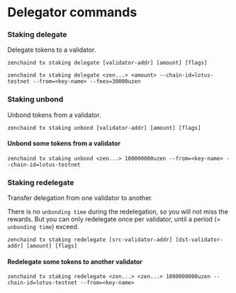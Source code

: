 # Delegator commands

### Staking delegate <a id="iris-tx-staking-delegate"></a>

Delegate tokens to a validator.

```text
zenchaind tx staking delegate [validator-addr] [amount] [flags]
```

```text
zenchaind tx staking delegate <zen...> <amount> --chain-id=lotus-testnet --from=<key-name> --fees=30000uzen
```

### Staking unbond <a id="iris-tx-staking-unbond"></a>

Unbond tokens from a validator.

```text
zenchaind tx staking unbond [validator-addr] [amount] [flags]
```

#### Unbond some tokens from a validator <a id="unbond-some-tokens-from-a-validator"></a>

```text
zenchaind tx staking unbond <zen...> 100000000uzen --from=<key-name> --chain-id=lotus-testnet 
```

### Staking redelegate <a id="iris-tx-staking-redelegate"></a>

Transfer delegation from one validator to another.

There is no `unbonding time` during the redelegation, so you will not miss the rewards. But you can only redelegate once per validator, until a period \(= `unbonding time`\) exceed.

```text
zenchaind tx staking redelegate [src-validator-addr] [dst-validator-addr] [amount] [flags]
```

#### Redelegate some tokens to another validator <a id="redelegate-some-tokens-to-another-validator"></a>

```text
zenchaind tx staking redelegate <zen...> <zen...> 1000000000uzen --chain-id=lotus-testnet --from=<key-name> 
```



